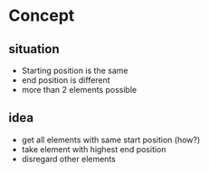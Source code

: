 # Concept

## situation

- Starting position is the same
- end position is different
- more than 2 elements possible

## idea

- get all elements with same start position (how?)
- take element with highest end position
- disregard other elements